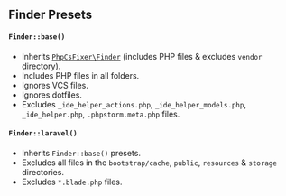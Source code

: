 ## Finder Presets

#### **`Finder::base()`**
- Inherits [`PhpCsFixer\Finder`](https://github.com/FriendsOfPHP/PHP-CS-Fixer/blob/master/src/Finder.php) (includes PHP files & excludes `vendor` directory).
- Includes PHP files in all folders.
- Ignores VCS files.
- Ignores dotfiles.
- Excludes `_ide_helper_actions.php`, `_ide_helper_models.php`, `_ide_helper.php`, `.phpstorm.meta.php` files.

#### **`Finder::laravel()`**
- Inherits `Finder::base()` presets.
- Excludes all files in the `bootstrap/cache`, `public`, `resources` & `storage` directories.
- Excludes `*.blade.php` files.
